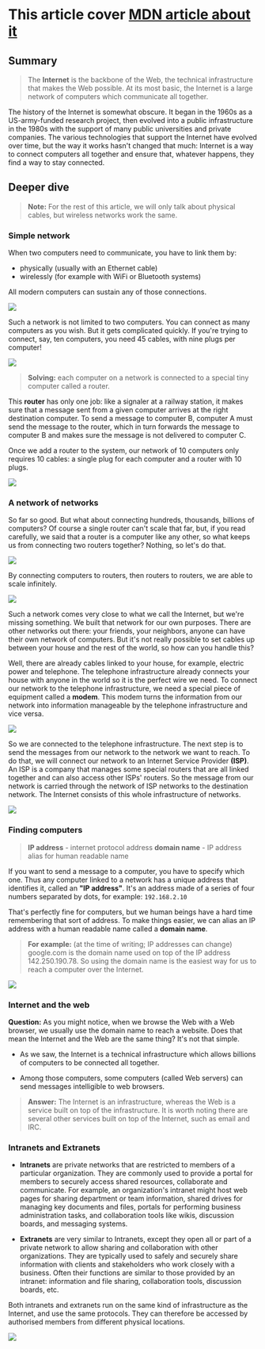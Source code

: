 # This article cover [MDN article about it](https://developer.mozilla.org/en-US/docs/Learn/Common_questions/How_does_the_Internet_work)

## Summary

> The **Internet** is the backbone of the Web, the technical infrastructure that makes the Web possible. At its most basic, the Internet is a large network of computers which communicate all together.

The history of the Internet is somewhat obscure. It began in the 1960s as a US-army-funded research project, then evolved into a public infrastructure in the 1980s with the support of many public universities and private companies. The various technologies that support the Internet have evolved over time, but the way it works hasn't changed that much: Internet is a way to connect computers all together and ensure that, whatever happens, they find a way to stay connected.

## Deeper dive

> **Note:** For the rest of this article, we will only talk about physical cables, but wireless networks work the same.

### Simple network

When two computers need to communicate, you have to link them by:
* physically (usually with an Ethernet cable) 
* wirelessly (for example with WiFi or Bluetooth systems)

All modern computers can sustain any of those connections.

![](./assets/img/internet-schema-1.png)

Such a network is not limited to two computers. You can connect as many computers as you wish. But it gets complicated quickly. If you're trying to connect, say, ten computers, you need 45 cables, with nine plugs per computer!

![](./assets/img/internet-schema-2.png)

> **Solving:** each computer on a network is connected to a special tiny computer called a router.

This **router** has only one job: like a signaler at a railway station, it makes sure that a message sent from a given computer arrives at the right destination computer. To send a message to computer B, computer A must send the message to the router, which in turn forwards the message to computer B and makes sure the message is not delivered to computer C.

Once we add a router to the system, our network of 10 computers only requires 10 cables: a single plug for each computer and a router with 10 plugs.

![](./assets/img/internet-schema-3.png)


### A network of networks

So far so good. But what about connecting hundreds, thousands, billions of computers? Of course a single router can't scale that far, but, if you read carefully, we said that a router is a computer like any other, so what keeps us from connecting two routers together? Nothing, so let's do that.

![](./assets/img/internet-schema-4.png)

By connecting computers to routers, then routers to routers, we are able to scale infinitely.

![](./assets/img/internet-schema-5.png)

Such a network comes very close to what we call the Internet, but we're missing something. We built that network for our own purposes. There are other networks out there: your friends, your neighbors, anyone can have their own network of computers. But it's not really possible to set cables up between your house and the rest of the world, so how can you handle this?

Well, there are already cables linked to your house, for example, electric power and telephone. The telephone infrastructure already connects your house with anyone in the world so it is the perfect wire we need. To connect our network to the telephone infrastructure, we need a special piece of equipment called a **modem**. This modem turns the information from our network into information manageable by the telephone infrastructure and vice versa.

![](./assets/img/internet-schema-6.png)

So we are connected to the telephone infrastructure. The next step is to send the messages from our network to the network we want to reach. To do that, we will connect our network to an Internet Service Provider **(ISP)**. An ISP is a company that manages some special routers that are all linked together and can also access other ISPs' routers. So the message from our network is carried through the network of ISP networks to the destination network. The Internet consists of this whole infrastructure of networks.

![](./assets/img/internet-schema-7.png)

### Finding computers

> **IP address** - internet protocol address
> **domain name** - IP address alias for human readable name

If you want to send a message to a computer, you have to specify which one. Thus any computer linked to a network has a unique address that identifies it, called an **"IP address"**. It's an address made of a series of four numbers separated by dots, for example: `192.168.2.10`

That's perfectly fine for computers, but we human beings have a hard time remembering that sort of address. To make things easier, we can alias an IP address with a human readable name called a **domain name**. 

> **For example:** (at the time of writing; IP addresses can change) google.com is the domain name used on top of the IP address 142.250.190.78. So using the domain name is the easiest way for us to reach a computer over the Internet.

![](./assets/img/dns-ip.png)

### Internet and the web

**Question:** As you might notice, when we browse the Web with a Web browser, we usually use the domain name to reach a website. Does that mean the Internet and the Web are the same thing? It's not that simple.

* As we saw, the Internet is a technical infrastructure which allows billions of computers to be connected all together.

* Among those computers, some computers (called Web servers) can send messages intelligible to web browsers.
 
> **Answer:** The Internet is an infrastructure, whereas the Web is a service built on top of the infrastructure. It is worth noting there are several other services built on top of the Internet, such as email and IRC.

### Intranets and Extranets

- **Intranets** are private networks that are restricted to members of a particular organization. They are commonly used to provide a portal for members to securely access shared resources, collaborate and communicate. For example, an organization's intranet might host web pages for sharing department or team information, shared drives for managing key documents and files, portals for performing business administration tasks, and collaboration tools like wikis, discussion boards, and messaging systems.

- **Extranets** are very similar to Intranets, except they open all or part of a private network to allow sharing and collaboration with other organizations. They are typically used to safely and securely share information with clients and stakeholders who work closely with a business. Often their functions are similar to those provided by an intranet: information and file sharing, collaboration tools, discussion boards, etc.

Both intranets and extranets run on the same kind of infrastructure as the Internet, and use the same protocols. They can therefore be accessed by authorised members from different physical locations.

![](./assets/img/internet-schema-8.png)
